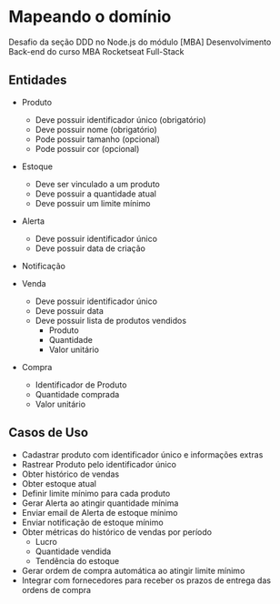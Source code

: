 # Mapeando o domínio
Desafio da seção DDD no Node.js do módulo [MBA] Desenvolvimento Back-end do curso MBA Rocketseat Full-Stack

## Entidades
- Produto
  - Deve possuir identificador único (obrigatório)
  - Deve possuir nome (obrigatório)
  - Pode possuir tamanho (opcional)
  - Pode possuir cor (opcional)

- Estoque
  -  Deve ser vinculado a um produto
  -  Deve possuir a quantidade atual
  -  Deve possuir um limite mínimo

- Alerta
  - Deve possuir identificador único
  - Deve possuir data de criação

- Notificação

- Venda
    - Deve possuir identificador único
    - Deve possuir data
    - Deve possuir lista de produtos vendidos
      - Produto
      - Quantidade
      - Valor unitário

- Compra
    - Identificador de Produto
    - Quantidade comprada
    - Valor unitário


## Casos de Uso

- Cadastrar produto com identificador único e informações extras
- Rastrear Produto pelo identificador único
- Obter histórico de vendas
- Obter estoque atual
- Definir limite mínimo para cada produto
- Gerar Alerta ao atingir quantidade mínima
- Enviar email de Alerta de estoque mínimo
- Enviar notificação de estoque mínimo
- Obter métricas do histórico de vendas por período
  - Lucro
  - Quantidade vendida
  - Tendência do estoque
- Gerar ordem de compra automática ao atingir limite mínimo
- Integrar com fornecedores para receber os prazos de entrega das ordens de compra

